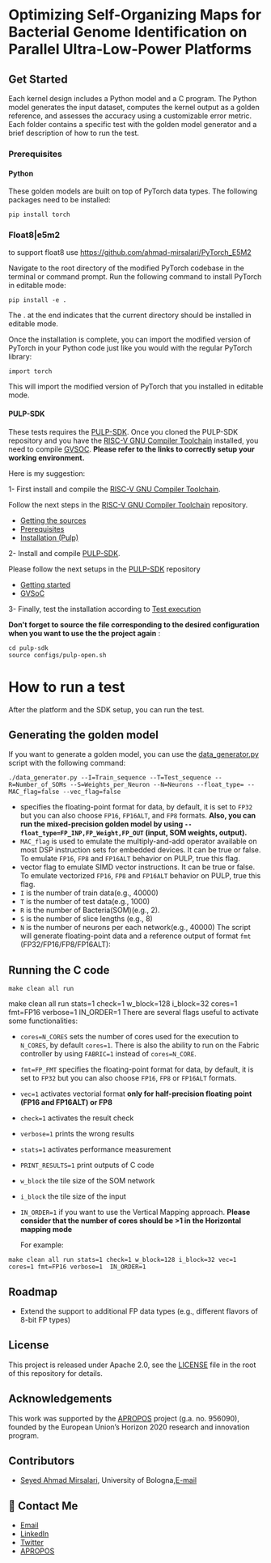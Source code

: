 # Optimizing Self-Organizing Maps for Bacterial Genome Identification on Parallel Ultra-Low-Power Platforms


## Get Started
Each kernel design includes a Python model and a C program. The Python model generates the input dataset, computes the kernel output as a golden reference, and assesses the accuracy using a customizable error metric. Each folder contains a specific test with the golden model generator and a brief description of how to run the test.  
### Prerequisites 
#### Python
These golden models are built on top of PyTorch data types. The following packages need to be installed:
~~~~~shell
pip install torch 
~~~~~

### Float8|e5m2 
to support float8 use https://github.com/ahmad-mirsalari/PyTorch_E5M2 

Navigate to the root directory of the modified PyTorch codebase in the terminal or command prompt.
Run the following command to install PyTorch in editable mode:
~~~~~shell
pip install -e .
~~~~~
The . at the end indicates that the current directory should be installed in editable mode.

Once the installation is complete, you can import the modified version of PyTorch in your Python code just like you would with the regular PyTorch library:
~~~~~shell
import torch
~~~~~
This will import the modified version of PyTorch that you installed in editable mode.
#### PULP-SDK
These tests requires the [PULP-SDK](https://github.com/pulp-platform/pulp-sdk). Once you cloned the PULP-SDK repository and you have the [RISC-V GNU Compiler Toolchain](https://github.com/pulp-platform/pulp-riscv-gnu-toolchain) installed, you need to compile [GVSOC](https://github.com/pulp-platform/pulp-sdk#gvsoc). **Please refer to the links to correctly setup your working environment.**

Here is my suggestion:

1-  First install and compile the [RISC-V GNU Compiler Toolchain](https://github.com/pulp-platform/pulp-riscv-gnu-toolchain#risc-v-gnu-compiler-toolchain).

Follow the next steps in the [RISC-V GNU Compiler Toolchain](https://github.com/pulp-platform/pulp-riscv-gnu-toolchain#risc-v-gnu-compiler-toolchain) repository.

- [Getting the sources](https://github.com/pulp-platform/pulp-riscv-gnu-toolchain#getting-the-sources)
- [Prerequisites](https://github.com/pulp-platform/pulp-riscv-gnu-toolchain#prerequisites)
- [Installation (Pulp)](https://github.com/pulp-platform/pulp-riscv-gnu-toolchain#installation-pulp)

2- Install and compile [PULP-SDK](https://github.com/pulp-platform/pulp-sdk#pulp-sdk).

Please follow the next setups in the [PULP-SDK](https://github.com/pulp-platform/pulp-sdk#pulp-sdk) repository
- [Getting started](https://github.com/pulp-platform/pulp-sdk#getting-started)
- [GVSoC](https://github.com/pulp-platform/pulp-sdk#gvsoc)

3- Finally, test the installation according to [Test execution](https://github.com/pulp-platform/pulp-sdk#test-execution)


**Don't forget to source the file corresponding to the desired configuration when you want to use the the project again** :

~~~~~shell
cd pulp-sdk
source configs/pulp-open.sh
~~~~~
# How to run a test
After the platform and the SDK setup, you can run the test.

## Generating the golden model
If you want to generate a golden model, you can use the [data_generator.py](./data_generator.py) script with the following command:

~~~~~shell
./data_generator.py --I=Train_sequence --T=Test_sequence --R=Number_of_SOMs --S=Weights_per_Neuron --N=Neurons --float_type= --MAC_flag=false --vec_flag=false
~~~~~

- specifies the floating-point format for data, by default, it is set to `FP32` but you can also choose `FP16`, `FP16ALT`, and `FP8` formats. **Also, you can run the mixed-precision golden model by using `--float_type=FP_INP,FP_Weight,FP_OUT` (input, SOM weights, output).**
- `MAC_flag` is used to emulate the multiply-and-add operator available on most DSP instruction sets for embedded devices. It can be true or false. To emulate `FP16`,  `FP8` and `FP16ALT` behavior on PULP, true this flag.
- vector flag to emulate SIMD vector instructions. It can be true or false. To emulate vectorized `FP16`,  `FP8` and `FP16ALT` behavior on PULP, true this flag.
- `I` is the number of train data(e.g., 40000)
- `T` is the number of test data(e.g., 1000)
- `R` is the number of Bacteria(SOM)(e.g., 2).
- `S` is the number of slice lengths (e.g., 8)
- `N` is the number of neurons per each network(e.g., 40000)
The script will generate floating-point data and a reference output of format `fmt` (FP32/FP16/FP8/FP16ALT):

## Running the C code
~~~~~shell
make clean all run
~~~~~
 make clean all run stats=1 check=1 w_block=128 i_block=32  cores=1 fmt=FP16 verbose=1  IN_ORDER=1 
There are several flags useful to activate some functionalities:

- `cores=N_CORES` sets the number of cores used for the execution to `N_CORES`, by default `cores=1`. There is also the ability to run on the Fabric controller by using `FABRIC=1` instead of `cores=N_CORE`.
- `fmt=FP_FMT` specifies the floating-point format for data, by default, it is set to `FP32` but you can also choose `FP16`, `FP8` or `FP16ALT` formats.
- `vec=1` activates vectorial format **only for half-precision floating point (FP16 and FP16ALT) or FP8**
- `check=1` activates the result check
- `verbose=1` prints the wrong results
- `stats=1` activates performance measurement
- `PRINT_RESULTS=1` print outputs of C code
- `w_block` the tile size of the SOM network
- `i_block` the tile size of the input
- `IN_ORDER=1` if you want to use the Vertical Mapping approach. **Please consider that the number of cores should be >1 in the Horizontal mapping mode** 

  For example:
~~~~~shell
make clean all run stats=1 check=1 w_block=128 i_block=32 vec=1 cores=1 fmt=FP16 verbose=1  IN_ORDER=1
~~~~~
 

## Roadmap

- Extend the support to additional FP data types (e.g., different flavors of 8-bit FP types) 

## License 
 This project is released under Apache 2.0, see the [LICENSE](./LICENSE.md) file in the root of this repository for details.

## Acknowledgements
This work was supported by the [APROPOS](https://projects.tuni.fi/apropos/) project (g.a. no. 956090), founded by the European Union’s Horizon 2020 research and innovation program. 


## Contributors
- [Seyed Ahmad Mirsalari](https://github.com/ahmad-mirsalari), University of Bologna,[E-mail](mailto:seyedahmad.mirsalar2@unibo.it)


## 🚀 Contact Me
- [Email](mailto:seyedahmad.mirsalar2@unibo.it)
- [LinkedIn](https://www.linkedin.com/in/ahmad-mirsalari/)
- [Twitter](https://twitter.com/ahmad_mirsalari)
- [APROPOS](https://projects.tuni.fi/apropos/news/pr_esr_3/)


